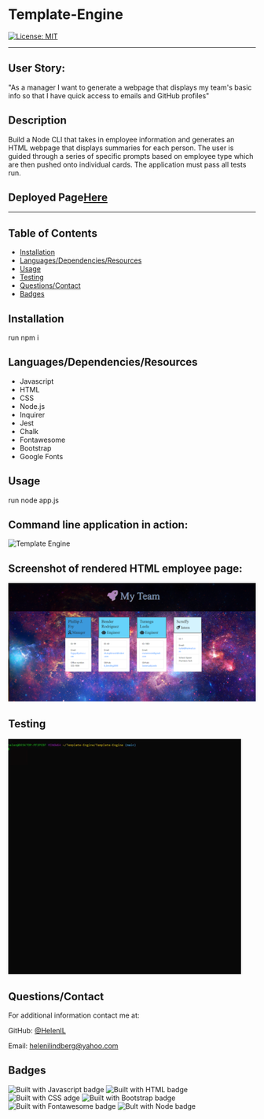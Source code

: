 # Template-Engine

[![License: MIT](https://img.shields.io/badge/License-MIT-yellow.svg)](https://opensource.org/licenses/MIT)

---

## User Story:

"As a manager
I want to generate a webpage that displays my team's basic info
so that I have quick access to emails and GitHub profiles"

## Description

Build a Node CLI that takes in employee information and generates an HTML webpage that displays summaries for each person. The user is guided through a series of specific prompts based on employee type which are then pushed onto individual cards. The application must pass all tests run. 

<h2>Deployed Page<a href="https://helenil.github.io/NodeJS/">Here</a></h2>


---
## Table of Contents

* [Installation](#installation)
* [Languages/Dependencies/Resources](#languages/dependencies/resources)
* [Usage](#usage)
* [Testing](#testing)
* [Questions/Contact](#questions/contact)
* [Badges](#badges)

## Installation

run npm i

## Languages/Dependencies/Resources

* Javascript 
* HTML
* CSS
* Node.js
* Inquirer 
* Jest
* Chalk
* Fontawesome
* Bootstrap
* Google Fonts

## Usage 

run node app.js

<h2>Command line application in action:</h2>

![Template Engine](assets/MyTeam.gif)

<h2>Screenshot of rendered HTML employee page:</h2>

<img src="./assets/MyTeam.png" alt="Employee information cards">

## Testing

![Template Engine](assets/Test.gif)

## Questions/Contact

For additional information contact me at: 

GitHub: [@HelenIL](https://github.com/HelenIL/)

Email: [helenilindberg@yahoo.com](mailto:helenilindberg@yahoo.com)

## Badges

![Built with Javascript badge](https://img.shields.io/badge/Built_with-Javascript-green)
![Built with HTML badge](https://img.shields.io/badge/Built_with-HTML-red)
![Built with CSS adge](https://img.shields.io/badge/Built_with_CSS-brown)
![Built with Bootstrap badge](https://img.shields.io/badge/Built_with-Bootstrap-purple)
![Built with Fontawesome badge](https://img.shields.io/badge/Built_with-Fontawesome-green)
![Bult with Node badge](https://img.shields.io/badge/Built_with-Node-yellow)


